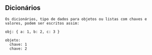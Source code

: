 ## Dicionários

```
Os dicionários, tipo de dados para objetos ou listas com chaves e valores, podem ser escritos assim:
```

```
obj: { a: 1, b: 2, c: 3 }
```

```
objeto:
  chave: 1
  chave: 2
```
